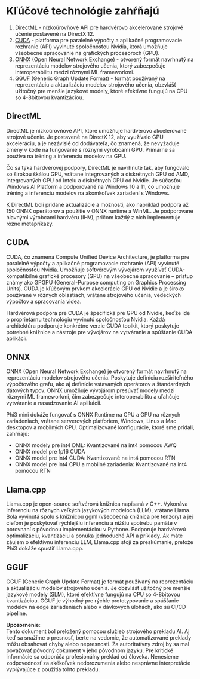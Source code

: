 # Kľúčové technológie zahŕňajú

1. [DirectML](https://learn.microsoft.com/windows/ai/directml/dml?WT.mc_id=aiml-138114-kinfeylo) - nízkoúrovňové API pre hardvérovo akcelerované strojové učenie postavené na DirectX 12.
2. [CUDA](https://blogs.nvidia.com/blog/what-is-cuda-2/) - platforma pre paralelné výpočty a aplikačné programovacie rozhranie (API) vyvinuté spoločnosťou Nvidia, ktorá umožňuje všeobecné spracovanie na grafických procesoroch (GPU).
3. [ONNX](https://onnx.ai/) (Open Neural Network Exchange) - otvorený formát navrhnutý na reprezentáciu modelov strojového učenia, ktorý zabezpečuje interoperabilitu medzi rôznymi ML frameworkmi.
4. [GGUF](https://github.com/ggerganov/ggml/blob/master/docs/gguf.md) (Generic Graph Update Format) - formát používaný na reprezentáciu a aktualizáciu modelov strojového učenia, obzvlášť užitočný pre menšie jazykové modely, ktoré efektívne fungujú na CPU so 4-8bitovou kvantizáciou.

## DirectML

DirectML je nízkoúrovňové API, ktoré umožňuje hardvérovo akcelerované strojové učenie. Je postavené na DirectX 12, aby využívalo GPU akceleráciu, a je nezávislé od dodávateľa, čo znamená, že nevyžaduje zmeny v kóde na fungovanie s rôznymi výrobcami GPU. Primárne sa používa na tréning a inferenciu modelov na GPU.

Čo sa týka hardvérovej podpory, DirectML je navrhnuté tak, aby fungovalo so širokou škálou GPU, vrátane integrovaných a diskrétnych GPU od AMD, integrovaných GPU od Intelu a diskrétnych GPU od Nvidie. Je súčasťou Windows AI Platform a podporované na Windows 10 a 11, čo umožňuje tréning a inferenciu modelov na akomkoľvek zariadení s Windows.

K DirectML boli pridané aktualizácie a možnosti, ako napríklad podpora až 150 ONNX operátorov a použitie v ONNX runtime a WinML. Je podporované hlavnými výrobcami hardvéru (IHV), pričom každý z nich implementuje rôzne metapríkazy.

## CUDA

CUDA, čo znamená Compute Unified Device Architecture, je platforma pre paralelné výpočty a aplikačné programovacie rozhranie (API) vyvinuté spoločnosťou Nvidia. Umožňuje softvérovým vývojárom využívať CUDA-kompatibilné grafické procesory (GPU) na všeobecné spracovanie – prístup známy ako GPGPU (General-Purpose computing on Graphics Processing Units). CUDA je kľúčovým prvkom akcelerácie GPU od Nvidie a je široko používané v rôznych oblastiach, vrátane strojového učenia, vedeckých výpočtov a spracovania videa.

Hardvérová podpora pre CUDA je špecifická pre GPU od Nvidie, keďže ide o proprietárnu technológiu vyvinutú spoločnosťou Nvidia. Každá architektúra podporuje konkrétne verzie CUDA toolkit, ktorý poskytuje potrebné knižnice a nástroje pre vývojárov na vytváranie a spúšťanie CUDA aplikácií.

## ONNX

ONNX (Open Neural Network Exchange) je otvorený formát navrhnutý na reprezentáciu modelov strojového učenia. Poskytuje definíciu rozšíriteľného výpočtového grafu, ako aj definície vstavaných operátorov a štandardných dátových typov. ONNX umožňuje vývojárom presúvať modely medzi rôznymi ML frameworkmi, čím zabezpečuje interoperabilitu a uľahčuje vytváranie a nasadzovanie AI aplikácií.

Phi3 mini dokáže fungovať s ONNX Runtime na CPU a GPU na rôznych zariadeniach, vrátane serverových platforiem, Windows, Linux a Mac desktopov a mobilných CPU. Optimalizované konfigurácie, ktoré sme pridali, zahŕňajú:

- ONNX modely pre int4 DML: Kvantizované na int4 pomocou AWQ
- ONNX model pre fp16 CUDA
- ONNX model pre int4 CUDA: Kvantizované na int4 pomocou RTN
- ONNX model pre int4 CPU a mobilné zariadenia: Kvantizované na int4 pomocou RTN

## Llama.cpp

Llama.cpp je open-source softvérová knižnica napísaná v C++. Vykonáva inferenciu na rôznych veľkých jazykových modeloch (LLM), vrátane Llama. Bola vyvinutá spolu s knižnicou ggml (všeobecná knižnica pre tenzory) a jej cieľom je poskytovať rýchlejšiu inferenciu a nižšiu spotrebu pamäte v porovnaní s pôvodnou implementáciou v Pythone. Podporuje hardvérovú optimalizáciu, kvantizáciu a ponúka jednoduché API a príklady. Ak máte záujem o efektívnu inferenciu LLM, Llama.cpp stojí za preskúmanie, pretože Phi3 dokáže spustiť Llama.cpp.

## GGUF

GGUF (Generic Graph Update Format) je formát používaný na reprezentáciu a aktualizáciu modelov strojového učenia. Je obzvlášť užitočný pre menšie jazykové modely (SLM), ktoré efektívne fungujú na CPU so 4-8bitovou kvantizáciou. GGUF je výhodný pre rýchle prototypovanie a spúšťanie modelov na edge zariadeniach alebo v dávkových úlohách, ako sú CI/CD pipeline.

**Upozornenie**:  
Tento dokument bol preložený pomocou služieb strojového prekladu AI. Aj keď sa snažíme o presnosť, berte na vedomie, že automatizované preklady môžu obsahovať chyby alebo nepresnosti. Za autoritatívny zdroj by sa mal považovať pôvodný dokument v jeho pôvodnom jazyku. Pre kritické informácie sa odporúča profesionálny preklad od človeka. Nenesieme zodpovednosť za akékoľvek nedorozumenia alebo nesprávne interpretácie vyplývajúce z použitia tohto prekladu.